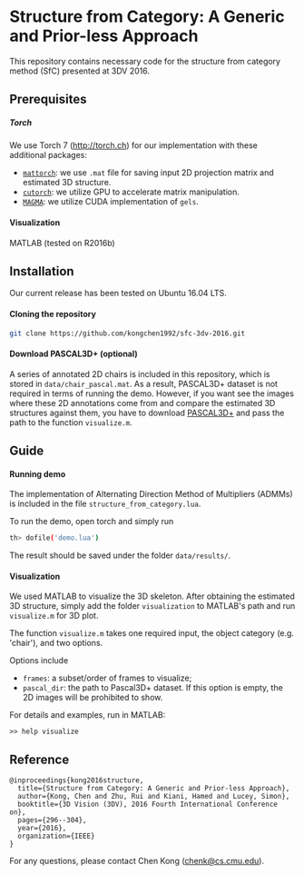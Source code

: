 # Structure from Category: A Generic and Prior-less Approach
This repository contains necessary code for the structure from category method (SfC) presented at 3DV 2016.

## Prerequisites
##### Torch
We use Torch 7 (http://torch.ch) for our implementation with these additional packages:
- [`mattorch`](https://github.com/clementfarabet/lua---mattorch): we use `.mat` file for saving input 2D projection matrix and estimated 3D structure.
- [`cutorch`](https://github.com/torch/cutorch): we utilize GPU to accelerate matrix manipulation.
- [`MAGMA`](http://icl.cs.utk.edu/magma/): we utilize CUDA implementation of `gels`.

#### Visualization
MATLAB (tested on R2016b)


## Installation
Our current release has been tested on Ubuntu 16.04 LTS.

#### Cloning the repository
```sh
git clone https://github.com/kongchen1992/sfc-3dv-2016.git
```

#### Download PASCAL3D+ (optional)
A series of annotated 2D chairs is included in this repository, which is stored in `data/chair_pascal.mat`.
As a result, PASCAL3D+ dataset is not required in terms of running the demo.
However, if you want see the images where these 2D annotations come from and compare the estimated 3D structures against them, you have to download [PASCAL3D+](http://cvgl.stanford.edu/projects/pascal3d.html) and pass the path to the function `visualize.m`.

## Guide
#### Running demo
The implementation of Alternating Direction Method of Multipliers (ADMMs) is included in the file `structure_from_category.lua`.

To run the demo, open torch and simply run
```sh
th> dofile('demo.lua')
```
The result should be saved under the folder `data/results/`.

#### Visualization
We used MATLAB to visualize the 3D skeleton.
After obtaining the estimated 3D structure, simply add the folder `visualization` to MATLAB's path and run `visualize.m` for 3D plot.

The function `visualize.m` takes one required input, the object category (e.g. 'chair'), and two options.

Options include
- `frames`: a subset/order of frames to visualize;
- `pascal_dir`: the path to Pascal3D+ dataset. If this option is empty, the 2D images will be prohibited to show.

For details and examples, run in MATLAB:
```
>> help visualize
```

## Reference

    @inproceedings{kong2016structure,
      title={Structure from Category: A Generic and Prior-less Approach},
      author={Kong, Chen and Zhu, Rui and Kiani, Hamed and Lucey, Simon},
      booktitle={3D Vision (3DV), 2016 Fourth International Conference on},
      pages={296--304},
      year={2016},
      organization={IEEE}
    }

For any questions, please contact Chen Kong (chenk@cs.cmu.edu).
